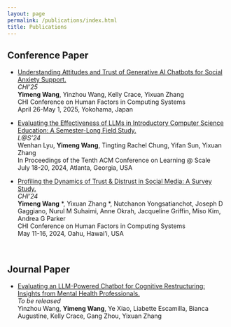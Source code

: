```yaml
---
layout: page
permalink: /publications/index.html
title: Publications
---
```




## Conference Paper

- [Understanding Attitudes and Trust of Generative AI Chatbots for Social Anxiety Support.](https://arxiv.org/abs/2501.15628)<br>*CHI’25*<br>**Yimeng Wang**, Yinzhou Wang, Kelly Crace, Yixuan Zhang<br>CHI Conference on Human Factors in Computing Systems<br>April 26-May 1, 2025, Yokohama, Japan
- [Evaluating the Effectiveness of LLMs in Introductory Computer Science Education: A Semester-Long Field Study.](https://dl.acm.org/doi/10.1145/3657604.3662036)<br>*L@S’24*<br>Wenhan Lyu, **Yimeng Wang**, Tingting Rachel Chung, Yifan Sun, Yixuan Zhang<br>In Proceedings of the Tenth ACM Conference on Learning @ Scale<br>July 18-20, 2024, Atlanta, Georgia, USA
- [Profiling the Dynamics of Trust & Distrust in Social Media: A Survey Study.](https://dl.acm.org/doi/10.1145/3613904.3642927)<br>*CHI’24*<br>**Yimeng Wang** *, Yixuan Zhang *, Nutchanon Yongsatianchot, Joseph D Gaggiano, Nurul M Suhaimi, Anne Okrah, Jacqueline Griffin, Miso Kim, Andrea G Parker<br>CHI Conference on Human Factors in Computing Systems<br>May 11-16, 2024, Oahu, Hawai’i, USA



  <br>

## Journal Paper

- [Evaluating an LLM-Powered Chatbot for Cognitive Restructuring: Insights from Mental Health Professionals.](https://arxiv.org/abs/2501.15599)<br>*To be released*<br>Yinzhou Wang, **Yimeng Wang**, Ye Xiao, Liabette Escamilla, Bianca Augustine, Kelly Crace, Gang Zhou, Yixuan Zhang

  <br>



